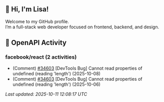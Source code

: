 ## 👋 Hi, I'm Lisa!

Welcome to my GitHub profile.  
I’m a full-stack web developer focused on frontend, backend, and design.

## 📢 OpenAPI Activity
<!--ACTIVITY_START-->

### facebook/react (2 activities)
- (Comment) [#34603](https://github.com/facebook/react/issues/34603) [DevTools Bug] Cannot read properties of undefined (reading 'length') (2025-10-08)
- (Comment) [#34603](https://github.com/facebook/react/issues/34603) [DevTools Bug] Cannot read properties of undefined (reading 'length') (2025-10-06)

_Last updated: 2025-10-11 12:08:17 UTC_
<!--ACTIVITY_END-->


<!--
**hsyeun/hsyeun** is a ✨ _special_ ✨ repository because its `README.md` (this file) appears on your GitHub profile.

Here are some ideas to get you started:

- 🔭 I’m currently working on ...
- 🌱 I’m currently learning ...
- 👯 I’m looking to collaborate on ...
- 🤔 I’m looking for help with ...
- 💬 Ask me about ...
- 📫 How to reach me: ...
- 😄 Pronouns: ...
- ⚡ Fun fact: ...
-->
